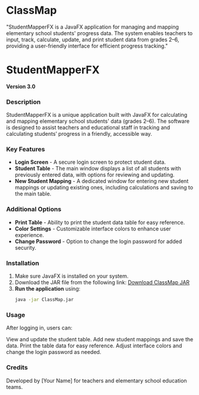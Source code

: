 # ClassMap
"StudentMapperFX is a JavaFX application for managing and mapping elementary school students' progress data. The system enables teachers to input, track, calculate, update, and print student data from grades 2–6, providing a user-friendly interface for efficient progress tracking."

# StudentMapperFX

**Version 3.0**

### Description
StudentMapperFX is a unique application built with JavaFX for calculating and mapping elementary school students' data (grades 2–6). The software is designed to assist teachers and educational staff in tracking and calculating students’ progress in a friendly, accessible way.

### Key Features
- **Login Screen** - A secure login screen to protect student data.
- **Student Table** - The main window displays a list of all students with previously entered data, with options for reviewing and updating.
- **New Student Mapping** - A dedicated window for entering new student mappings or updating existing ones, including calculations and saving to the main table.

### Additional Options
- **Print Table** - Ability to print the student data table for easy reference.
- **Color Settings** - Customizable interface colors to enhance user experience.
- **Change Password** - Option to change the login password for added security.

### Installation
1. Make sure JavaFX is installed on your system.
2. Download the JAR file from the following link: [Download ClassMap JAR](https://drive.google.com/file/d/1PDKLYosLZdlQlRLLPM11EOjS0Nd2Nw_w/view?usp=sharing)
3. **Run the application** using:
   ```bash
   java -jar ClassMap.jar

### Usage
After logging in, users can:

View and update the student table.
Add new student mappings and save the data.
Print the table data for easy reference.
Adjust interface colors and change the login password as needed.

### Credits
Developed by [Your Name] for teachers and elementary school education teams.
